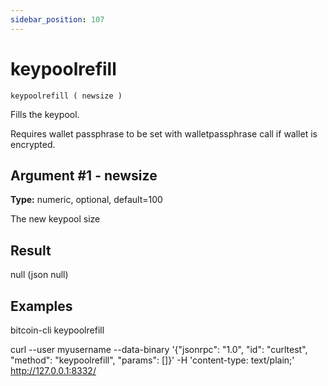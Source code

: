 ```yaml
---
sidebar_position: 107
---
```

# keypoolrefill

`keypoolrefill ( newsize )`

Fills the keypool.

Requires wallet passphrase to be set with walletpassphrase call if wallet is encrypted.

## Argument #1 - newsize

**Type:** numeric, optional, default=100

The new keypool size

## Result

null    (json null)

## Examples

bitcoin-cli keypoolrefill

curl --user myusername --data-binary '{"jsonrpc": "1.0", "id": "curltest", "method": "keypoolrefill", "params": []}' -H 'content-type: text/plain;' http://127.0.0.1:8332/